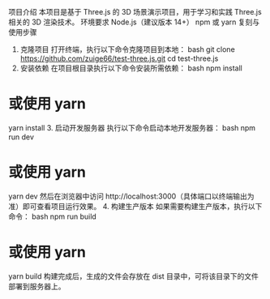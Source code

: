 项目介绍
本项目是基于 Three.js 的 3D 场景演示项目，用于学习和实践 Three.js 相关的 3D 渲染技术。
环境要求
Node.js（建议版本 14+）
npm 或 yarn
复刻与使用步骤
1. 克隆项目
打开终端，执行以下命令克隆项目到本地：
bash
git clone https://github.com/zuige66/test-three.js.git
cd test-three.js
2. 安装依赖
在项目根目录执行以下命令安装所需依赖：
bash
npm install
# 或使用 yarn
yarn install
3. 启动开发服务器
执行以下命令启动本地开发服务器：
bash
npm run dev
# 或使用 yarn
yarn dev
然后在浏览器中访问 http://localhost:3000（具体端口以终端输出为准）即可查看项目运行效果。
4. 构建生产版本
如果需要构建生产版本，执行以下命令：
bash
npm run build
# 或使用 yarn
yarn build
构建完成后，生成的文件会存放在 dist 目录中，可将该目录下的文件部署到服务器上。